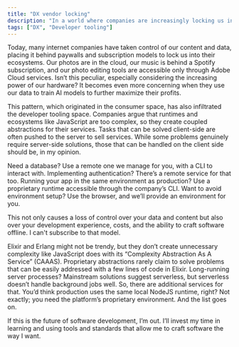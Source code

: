 ```yaml
---
title: "DX vendor locking"
description: "In a world where companies are increasingly locking us into their ecosystems, it's important to invest in tools and standards that allow us to craft software the way we want."
tags: ["DX", "Developer tooling"]
---
```


Today, many internet companies have taken control of our content and data, placing it behind paywalls and subscription models to lock us into their ecosystems. Our photos are in the cloud, our music is behind a Spotify subscription, and our photo editing tools are accessible only through Adobe Cloud services. Isn’t this peculiar, especially considering the increasing power of our hardware? It becomes even more concerning when they use our data to train AI models to further maximize their profits.

This pattern, which originated in the consumer space, has also infiltrated the developer tooling space. Companies argue that runtimes and ecosystems like JavaScript are too complex, so they create coupled abstractions for their services. Tasks that can be solved client-side are often pushed to the server to sell services. While some problems genuinely require server-side solutions, those that can be handled on the client side should be, in my opinion.

Need a database? Use a remote one we manage for you, with a CLI to interact with. Implementing authentication? There’s a remote service for that too. Running your app in the same environment as production? Use a proprietary runtime accessible through the company’s CLI. Want to avoid environment setup? Use the browser, and we’ll provide an environment for you.

This not only causes a loss of control over your data and content but also over your development experience, costs, and the ability to craft software offline. I can't subscribe to that model.

Elixir and Erlang might not be trendy, but they don’t create unnecessary complexity like JavaScript does with its “Complexity Abstraction As A Service” (CAAAS). Proprietary abstractions rarely claim to solve problems that can be easily addressed with a few lines of code in Elixir. Long-running server processes? Mainstream solutions suggest serverless, but serverless doesn’t handle background jobs well. So, there are additional services for that. You’d think production uses the same local NodeJS runtime, right? Not exactly; you need the platform’s proprietary environment. And the list goes on.

If this is the future of software development, I’m out. I’ll invest my time in learning and using tools and standards that allow me to craft software the way I want.

